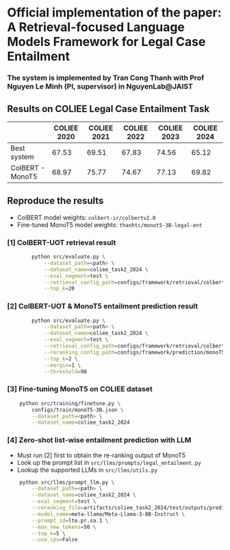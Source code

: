 # Official implementation of the paper: A Retrieval-focused Language Models Framework for Legal Case Entailment
### The system is implemented by Tran Cong Thanh with Prof Nguyen Le Minh (PI, supervisor) in NguyenLab@JAIST

## Results on COLIEE Legal Case Entailment Task

|                    | COLIEE 2020 | COLIEE 2021 | COLIEE 2022 | COLIEE 2023 | COLIEE 2024 |
|--------------------|-------------|-------------|-------------|-------------|-------------|
| Best system        | 67.53       | 69.51       | 67.83       | 74.56       | 65.12       |
| ColBERT - MonoT5   | 68.97       | 75.77       | 74.67       | 77.13       | 69.82       |
   
## Reproduce the results

- ColBERT model weights: `colbert-ir/colbertv2.0`
- Fine-tuned MonoT5 model weights: `thanhtc/monot5-3B-legal-ent`

### [1] ColBERT-UOT retrieval result
```bash
        python src/evaluate.py \
            --dataset_path=<path> \
            --dataset_name=coliee_task2_2024 \
            --eval_segment=test \
            --retrieval_config_path=configs/framework/retrieval/colbert-uot.json \
            --top_k=20
```

### [2] ColBERT-UOT & MonoT5 entailment prediction result
```bash
        python src/evaluate.py \
            --dataset_path=<path> \
            --dataset_name=coliee_task2_2024 \
            --eval_segment=test \
            --retrieval_config_path=configs/framework/retrieval/colbert-uot.json \
            --reranking_config_path=configs/framework/prediction/monoT5-3B.json \
            --top_k=2 \
            --margin=1 \
            --threshold=90
```

### [3] Fine-tuning MonoT5 on COLIEE dataset
```bash
    python src/training/finetune.py \
        configs/train/monoT5-3B.json \
        --dataset_path=<path> \
        --dataset_name=coliee_task2_2024
```

### [4] Zero-shot list-wise entailment prediction with LLM
- Must run [2] first to obtain the re-ranking output of MonoT5
- Look up the prompt list in `src/llms/prompts/legal_entailment.py`
- Lookup the supported LLMs in `src/llms/utils.py`

```bash
    python src/llms/prompt_llm.py \
        --dataset_path=<path> \
        --dataset_name=coliee_task2_2024 \
        --eval_segment=test \
        --reranking_file=artifacts/coliee_task2_2024/test/outputs/prediction/monoT5/colbert-uot_monoT5-3B.json \
        --model_name=meta-llama/Meta-Llama-3-8B-Instruct \
        --prompt_id=lte.pr.sa.1 \
        --max_new_tokens=50 \
        --top_k=5 \
        --use_cpu=False
```

